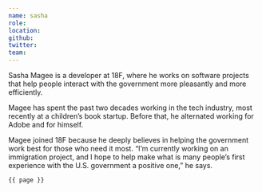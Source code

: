 ```yaml
---
name: sasha
role: 
location: 
github:
twitter:
team:
---
```


Sasha Magee is a developer at 18F, where he works on software projects that help people interact with the government more pleasantly and more efficiently.

Magee has spent the past two decades working in the tech industry, most recently at a children’s book startup. Before that, he alternated working for Adobe and for himself.

Magee joined 18F because he deeply believes in helping the government work best for those who need it most. “I’m currently working on an immigration project, and I hope to help make what is many people’s first experience with the U.S. government a positive one,” he says. 

<code>{{ page }}</code>
